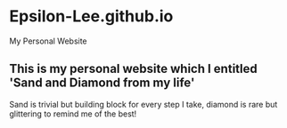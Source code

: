 # Epsilon-Lee.github.io
My Personal Website

## This is my personal website which I entitled 'Sand and Diamond from my life'

Sand is trivial but building block for every step I take, diamond is rare but glittering to remind me of the best!
